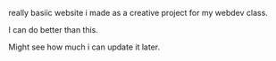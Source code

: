 really basiic website i made as a creative project for my webdev class.

I can do better than this.

Might see how much i can update it later.
